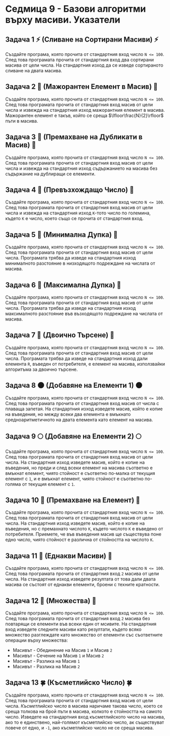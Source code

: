 # Седмица 9 - Базови алгоритми върху масиви. Указатели



## Задача 1 :zap: (Сливане на Сортирани Масиви) :zap:

Създайте програма, която прочита от стандартния вход число `N <= 100`. След това програмата прочита от стандартния вход два сортирани масива от цели числа. На стандартния изход да се изведе сортираното сливане на двата масива.


## Задача 2 :ant: (Мажорантен Елемент в Масив) :ant:

Създайте програма, която прочита от стандартния вход число `N <= 100`. След това програмата прочита от стандартния вход масив от цели числа и извежда на стандартния изход мажорантния елемент в масива. Мажорантен елемент е такъв, който се среща $\lfloor\frac{N}{2}\rfloor$ пъти в масива.


## Задача 3 :leaves: (Премахване на Дубликати в Масив) :leaves:

Създайте програма, която прочита от стандартния вход число `N <= 100`. След това програмата прочита от стандартния вход масив от цели числа и извежда на стандартния изход съдържанието на масива без съдържание на дублиращи се елементи.


## Задача 4 :ledger: (Превъзхождащо Число) :ledger:

Създайте програма, която прочита от стандартния вход число `N <= 100`. След това програмата прочита от стандартния вход масив от цели числа и извежда на стандартния изход `K`-тото число по големина, където `K` е число, което също се прочита от стандартния вход.


## Задача 5 :new_moon_with_face: (Минимална Дупка) :new_moon_with_face:

Създайте програма, която прочита от стандартния вход число `N <= 100`. След това програмата прочита от стандартния вход масив от цели числа. Програмата трябва да изведе на стандартния изход минималното разстояние в низходящото подреждане на числата от масива.


## Задача 6 :full_moon_with_face: (Максимална Дупка) :full_moon_with_face:

Създайте програма, която прочита от стандартния вход число `N <= 100`. След това програмата прочита от стандартния вход масив от цели числа. Програмата трябва да изведе на стандартния изход максималното разстояние във възходящото подреждане на числата от масива.


## Задача 7 :milky_way: (Двоично Търсене) :milky_way:

Създайте програма, която прочита от стандартния вход число `N <= 100`. След това програмата прочита от стандартния вход масив от цели числа. Програмата трябва да изведе на стандартния изход дали елемента `R`, въведен от потребителя, е елемент на масива, използвайки алгоритъма за двоично търсене.


## Задача 8 :new_moon: (Добавяне на Елементи 1) :new_moon:

Създайте програма, която прочита от стандартния вход число `N <= 100`. След това програмата прочита от стандартния вход масив от числа с плаваща запетая. На стандартния изход изведете масив, който е копие на въведения, но между всеки два елемента е вмъкнато средноаритметичното на двата елемента като елемент на масива.


## Задача 9 :full_moon: (Добавяне на Елементи 2) :full_moon:

Създайте програма, която прочита от стандартния вход число `N <= 100`. След това програмата прочита от стандартния вход масив от цели числа. На стандартния изход изведете масив, който е копие на въведения, но преди и след всеки елемент на масива съответно е вмъкнат елемент, чиято стойност е съответно по-малка от текущия елемент с `1`, и е вмъкнат елемент, чиято стойност е съответно по-голяма от текущия елемент с `1`.


## Задача 10 :shell: (Премахване на Елемент) :shell:

Създайте програма, която прочита от стандартния вход число `N <= 100`. След това програмата прочита от стандартния вход масив от цели числа. На стандартния изход изведете масив, който е копие на въведения, но с премахнато числото `K`, където числото `K` е въведено от потребителя. Приемете, че във въведения масив ще съществува поне едно число, чиято стойност е различна от стойността на числото `K`.


## Задача 11 :paw_prints: (Еднакви Масиви) :paw_prints:

Създайте програма, която прочита от стандартния вход число `N <= 100`. След това програмата прочита от стандартния вход `2` масива от цели числа. На стандартния изход изведете резултата от това дали двата масива се състоят от еднакви елементи, броени с техните кратности.


## Задача 12 :rose: (Множества) :rose:

Създайте програма, която прочита от стандартния вход число `N <= 100`. След това програмата прочита от стандартния вход `2` масива без повтарящи се елементи във всеки един от мсивите. На стандартния вход изведете следните масиви като резултати, където всяко множество разглеждате като множество от елементи със съответните операции върху множества:

- Масивът - Обединение на Масив `1` и Масив `2`
- Масивът - Сечение    на Масив `1` и Масив `2`
- Масивът - Разлика    на Масив `1`
- Масивът - Разлика    на Масив `2`


## Задача 13 🍀 (Късметлийско Число) 🍀

Създайте програма, която прочита от стандартния вход число `N <= 100`. След това програмата прочита от стандартния вход масив от цели числа. *Късметлийско число* в масива наричаме такова число, което се среща толкова на брой пъти в масива, колкото е стойността на самото число. Изведете на стандартния вход късметлийското число на масива, ако то е единствено, най-голямот късметлийско число, ак съществуват повече от едно, и `-1`, ако късметлийско число не се среща  масива.
